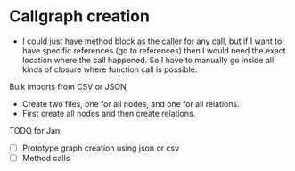 # Callgraph creation

- I could just have method block as the caller for any call, but if I want to have specific references (go to references) then I would need
  the exact location where the call happened. So I have to manually go inside all kinds of closure where function call is possible.

Bulk imports from CSV or JSON

- Create two files, one for all nodes, and one for all relations.
- First create all nodes and then create relations.

TODO for Jan:

- [ ] Prototype graph creation using json or csv
- [ ] Method calls
